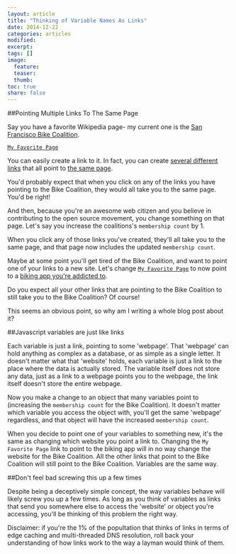 ```yaml
---
layout: article
title: "Thinking of Variable Names As Links"
date: 2014-12-22
categories: articles
modified:
excerpt:
tags: []
image:
  feature:
  teaser:
  thumb:
toc: true
share: false
---
```


##Pointing Multiple Links To The Same Page    

Say you have a favorite Wikipedia page- my current one is the [San Francisco Bike Coalition](http://en.wikipedia.org/wiki/San_Francisco_Bicycle_Coalition).

[`My Favorite Page`](http://en.wikipedia.org/wiki/San_Francisco_Bicycle_Coalition)

You can easily create a link to it. In fact, you can create [several different links](http://en.wikipedia.org/wiki/San_Francisco_Bicycle_Coalition) that all point to [the same page](http://en.wikipedia.org/wiki/San_Francisco_Bicycle_Coalition).     
     
You'd probably expect that when you click on any of the links you have pointing to the Bike Coalition, they would all take you to the same page. You'd be right! 
     
And then, because you're an awesome web citizen and you believe in contributing to the open source movement, you change something on that page. Let's say you increase the coalitions's `membership count` by 1.     
     
When you click any of those links you've created, they'll all take you to the same page, and that page now includes the updated `membership count`.    
   
Maybe at some point you'll get tired of the Bike Coalition, and want to point one of your links to a new site. Let's change [`My Favorite Page`](http://strava.com) to now point to a [biking app you're addicted to](http://strava.com).    
   
Do you expect all your other links that are pointing to the Bike Coalition to still take you to the Bike Coalition? Of course!     
   
This seems an obvious point, so why am I writing a whole blog post about it?     
   
##Javascript variables are just like links     
   
Each variable is just a link, pointing to some 'webpage'. That 'webpage' can hold anything as complex as a database, or as simple as a single letter. It doesn't matter what that 'website' holds, each variable is just a link to the place where the data is actually stored. The variable itself does not store any data, just as a link to a webpage points you to the webpage, the link itself doesn't store the entire webpage.    
   
Now you make a change to an object that many variables point to (increasing the `membership count` for the Bike Coalition). It doesn't matter which variable you access the object with, you'll get the same 'webpage' regardless, and that object will have the increased `membership count`.     
   
When you decide to point one of your variables to something new, it's the same as changing which website you point a link to. Changing the `My Favorite Page` link to point to the biking app will in no way change the website for the Bike Coalition. All the other links that point to the Bike Coalition will still point to the Bike Coalition. Variables are the same way.     
   
##Don't feel bad screwing this up a few times    
   
Despite being a deceptively simple concept, the way variables behave will likely screw you up a few times. As long as you think of variables as links that send you somewhere else to access the 'website' or object you're accessing, you'll be thinking of this problem the right way.     
   
   
Disclaimer: if you're the 1% of the popultation that thinks of links in terms of edge caching and multi-threaded DNS resolution, roll back your understanding of how links work to the way a layman would think of them. 

